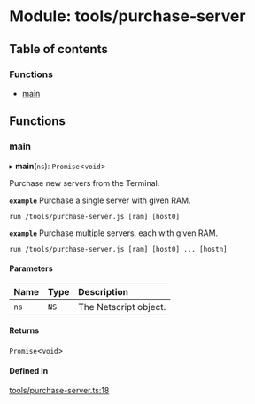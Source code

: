 # Module: tools/purchase-server

## Table of contents

### Functions

- [main](../wiki/tools.purchase-server#main)

## Functions

### main

▸ **main**(`ns`): `Promise`<`void`\>

Purchase new servers from the Terminal.

**`example`** Purchase a single server with given RAM.
```shell
run /tools/purchase-server.js [ram] [host0]
```

**`example`** Purchase multiple servers, each with given RAM.
```shell
run /tools/purchase-server.js [ram] [host0] ... [hostn]
```

#### Parameters

| Name | Type | Description |
| :------ | :------ | :------ |
| `ns` | `NS` | The Netscript object. |

#### Returns

`Promise`<`void`\>

#### Defined in

[tools/purchase-server.ts:18](https://github.com/vladzaharia/bitburner/blob/main/src/tools/purchase-server.ts#L18)
